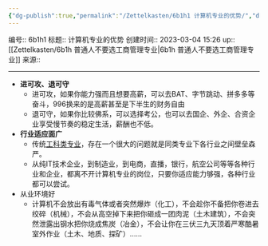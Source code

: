 ```yaml
---
{"dg-publish":true,"permalink":"/Zettelkasten/6b1h1 计算机专业的优势/","dgPassFrontmatter":true}
---
```


编号:: 6b1h1
标题:: 计算机专业的优势
创建时间:: 2023-03-04 15:26
up:: [[Zettelkasten/6b1h 普通人不要选工商管理专业\|6b1h 普通人不要选工商管理专业]]
来源:: 

---

-   **进可攻、退可守**
	- 进可攻，如果你能力强而且想要高薪，可以去BAT、字节跳动、拼多多等奋斗，996换来的是高薪甚至是下半生的财务自由
	- 退可守，如果你比较佛系，可以选择考公，也可以去国企、外企、合资企业享受慢节奏的稳定生活，薪酬也不低。
-   **行业适应面广**
	- 传统[工科类专业](https://www.zhihu.com/search?q=%E5%B7%A5%E7%A7%91%E7%B1%BB%E4%B8%93%E4%B8%9A&search_source=Entity&hybrid_search_source=Entity&hybrid_search_extra=%7B%22sourceType%22%3A%22answer%22%2C%22sourceId%22%3A1312417118%7D)，存在一个很大的问题就是同类专业下各行业之间壁垒森严。
	- 从纯IT技术企业，到制造业，到电商，直播，银行，航空公司等等各种行业和企业，都离不开计算机专业的岗位，只要你适应能力够强，各种行业都可以尝试。
- 从业环境好
	- 计算机不会放出有毒气体或者突然爆炸（化工），不会趁你不备把你卷进去绞碎（机械），不会从高空掉下来把你砸成一团肉泥（土木建筑），不会突然泄露出钢水把你烧成焦炭（冶金），不会让你在三伏三九天顶着严寒酷暑室外作业（土木、地质、探矿）......


